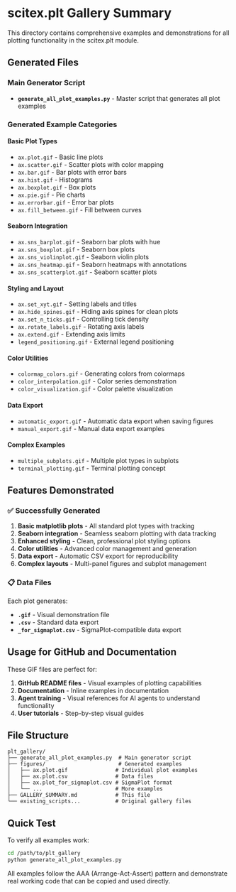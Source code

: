 # scitex.plt Gallery Summary

This directory contains comprehensive examples and demonstrations for all plotting functionality in the scitex.plt module.

## Generated Files

### Main Generator Script
- **`generate_all_plot_examples.py`** - Master script that generates all plot examples

### Generated Example Categories

#### Basic Plot Types
- `ax.plot.gif` - Basic line plots
- `ax.scatter.gif` - Scatter plots with color mapping
- `ax.bar.gif` - Bar plots with error bars
- `ax.hist.gif` - Histograms
- `ax.boxplot.gif` - Box plots
- `ax.pie.gif` - Pie charts
- `ax.errorbar.gif` - Error bar plots
- `ax.fill_between.gif` - Fill between curves

#### Seaborn Integration
- `ax.sns_barplot.gif` - Seaborn bar plots with hue
- `ax.sns_boxplot.gif` - Seaborn box plots
- `ax.sns_violinplot.gif` - Seaborn violin plots
- `ax.sns_heatmap.gif` - Seaborn heatmaps with annotations
- `ax.sns_scatterplot.gif` - Seaborn scatter plots

#### Styling and Layout
- `ax.set_xyt.gif` - Setting labels and titles
- `ax.hide_spines.gif` - Hiding axis spines for clean plots
- `ax.set_n_ticks.gif` - Controlling tick density
- `ax.rotate_labels.gif` - Rotating axis labels
- `ax.extend.gif` - Extending axis limits
- `legend_positioning.gif` - External legend positioning

#### Color Utilities
- `colormap_colors.gif` - Generating colors from colormaps
- `color_interpolation.gif` - Color series demonstration
- `color_visualization.gif` - Color palette visualization

#### Data Export
- `automatic_export.gif` - Automatic data export when saving figures
- `manual_export.gif` - Manual data export examples

#### Complex Examples
- `multiple_subplots.gif` - Multiple plot types in subplots
- `terminal_plotting.gif` - Terminal plotting concept

## Features Demonstrated

### ✅ Successfully Generated
1. **Basic matplotlib plots** - All standard plot types with tracking
2. **Seaborn integration** - Seamless seaborn plotting with data tracking
3. **Enhanced styling** - Clean, professional plot styling options
4. **Color utilities** - Advanced color management and generation
5. **Data export** - Automatic CSV export for reproducibility
6. **Complex layouts** - Multi-panel figures and subplot management

### 📋 Data Files
Each plot generates:
- **`.gif`** - Visual demonstration file
- **`.csv`** - Standard data export
- **`_for_sigmaplot.csv`** - SigmaPlot-compatible data export

## Usage for GitHub and Documentation

These GIF files are perfect for:
1. **GitHub README files** - Visual examples of plotting capabilities
2. **Documentation** - Inline examples in documentation
3. **Agent training** - Visual references for AI agents to understand functionality
4. **User tutorials** - Step-by-step visual guides

## File Structure
```
plt_gallery/
├── generate_all_plot_examples.py  # Main generator script
├── figures/                       # Generated examples
│   ├── ax.plot.gif               # Individual plot examples
│   ├── ax.plot.csv               # Data files
│   ├── ax.plot_for_sigmaplot.csv # SigmaPlot format
│   └── ...                       # More examples
├── GALLERY_SUMMARY.md            # This file
└── existing_scripts...           # Original gallery files
```

## Quick Test
To verify all examples work:
```bash
cd /path/to/plt_gallery
python generate_all_plot_examples.py
```

All examples follow the AAA (Arrange-Act-Assert) pattern and demonstrate real working code that can be copied and used directly.